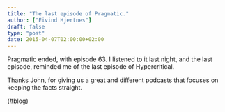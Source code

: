 ```yaml
---
title: "The last episode of Pragmatic."
author: ["Eivind Hjertnes"]
draft: false
type: "post"
date: 2015-04-07T02:00:00+02:00
---
```


Pragmatic ended, with episode 63. I listened to it last night, and the
last episode, reminded me of the last episode of Hypercritical.

Thanks John, for giving us a great and different podcasts that focuses
on keeping the facts straight.

(#blog)
